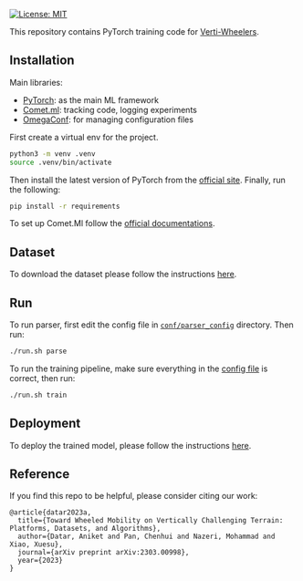[![License: MIT](https://img.shields.io/badge/License-MIT-yellow.svg)](https://opensource.org/licenses/MIT)

This repository contains PyTorch training code for [Verti-Wheelers](https://cs.gmu.edu/~xiao/Research/Verti-Wheelers/).

## Installation
Main libraries:
* [PyTorch](pytorch.org/): as the main ML framework
* [Comet.ml](https://www.comet.ml): tracking code, logging experiments
* [OmegaConf](https://omegaconf.readthedocs.io/en/latest/): for managing configuration files


First create a virtual env for the project. 
```bash
python3 -m venv .venv
source .venv/bin/activate
```

Then install the latest version of PyTorch from the [official site](pytorch.org/). Finally, run the following:
```bash
pip install -r requirements
```
To set up Comet.Ml follow the [official documentations](https://www.comet.ml/docs/).

## Dataset
To download the dataset please follow the instructions [here](https://cs.gmu.edu/~xiao/Research/Verti-Wheelers/).

## Run
To run parser, first edit the config file in [`conf/parser_config`](verti_wheelers/conf/parser_config.yaml) directory. Then run:
```bash
./run.sh parse
```

To run the training pipeline, make sure everything in the [config file](verti_wheelers/conf/config.yaml) is correct, then run:
```bash
./run.sh train
```

## Deployment
To deploy the trained model, please follow the instructions [here](https://github.com/RobotiXX/Verti-Wheelers).

## Reference
If you find this repo to be helpful, please consider citing our work:
```
@article{datar2023a,
  title={Toward Wheeled Mobility on Vertically Challenging Terrain: Platforms, Datasets, and Algorithms},
  author={Datar, Aniket and Pan, Chenhui and Nazeri, Mohammad and Xiao, Xuesu},
  journal={arXiv preprint arXiv:2303.00998},
  year={2023}
}
```